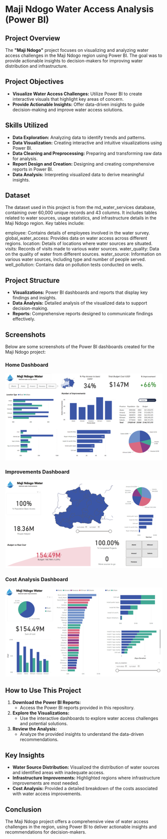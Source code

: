 
# Maji Ndogo Water Access Analysis (Power BI)

## Project Overview
The **"Maji Ndogo"** project focuses on visualizing and analyzing water access challenges in the Maji Ndogo region using Power BI. The goal was to provide actionable insights to decision-makers for improving water distribution and infrastructure.

## Project Objectives
- **Visualize Water Access Challenges:** Utilize Power BI to create interactive visuals that highlight key areas of concern.
- **Provide Actionable Insights:** Offer data-driven insights to guide decision-making and improve water access solutions.

## Skills Utilized
- **Data Exploration:** Analyzing data to identify trends and patterns.
- **Data Visualization:** Creating interactive and intuitive visualizations using Power BI.
- **Data Cleaning and Preprocessing:** Preparing and transforming raw data for analysis.
- **Report Design and Creation:** Designing and creating comprehensive reports in Power BI.
- **Data Analysis:** Interpreting visualized data to derive meaningful insights.

## Dataset
The dataset used in this project is from the md_water_services database, containing over 60,000 unique records and 43 columns. It includes tables related to water sources, usage statistics, and infrastructure details in the Maji Ndogo region. Key tables include:

employee: Contains details of employees involved in the water survey.
global_water_access: Provides data on water access across different regions.
location: Details of locations where water sources are situated.
visits: Records of visits made to various water sources.
water_quality: Data on the quality of water from different sources.
water_source: Information on various water sources, including type and number of people served.
well_pollution: Contains data on pollution tests conducted on wells.

## Project Structure
- **Visualizations:** Power BI dashboards and reports that display key findings and insights.
- **Data Analysis:** Detailed analysis of the visualized data to support decision-making.
- **Reports:** Comprehensive reports designed to communicate findings effectively.

## Screenshots
Below are some screenshots of the Power BI dashboards created for the Maji Ndogo project:

### Home Dashboard
![Home Dashboard](./images/HomeDashboard.png)

### Improvements Dashboard
![Improvements Dashboard](./images/ImprovementsDashboard.png)

### Cost Analysis Dashboard
![Cost Analysis Dashboard](./images/CostAnalysisDashboard.png)

## How to Use This Project
1. **Download the Power BI Reports:**
   - Access the Power BI reports provided in this repository.
2. **Explore the Visualizations:**
   - Use the interactive dashboards to explore water access challenges and potential solutions.
3. **Review the Analysis:**
   - Analyze the provided insights to understand the data-driven recommendations.

## Key Insights
- **Water Source Distribution:** Visualized the distribution of water sources and identified areas with inadequate access.
- **Infrastructure Improvements:** Highlighted regions where infrastructure improvements are most needed.
- **Cost Analysis:** Provided a detailed breakdown of the costs associated with water access improvements.

## Conclusion
The Maji Ndogo project offers a comprehensive view of water access challenges in the region, using Power BI to deliver actionable insights and recommendations for decision-makers.
